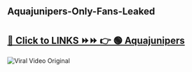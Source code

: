 
 ## Aquajunipers-Only-Fans-Leaked

# <h2><a href="https://clipsfans.com/Aquajunipers&ref=git">🔗 Click to LINKS ⏩⏩ 👉 🟢 Aquajunipers </a></h2>

<a href="https://clipsfans.com/Aquajunipers&ref=git" rel="nofollow" data-target="animated-image.originalLink"><img src="https://i.ibb.co.com/xMMVF88/686577567.gif" alt="Viral Video Original" style="max-width: 100%; display: inline-block;" data-target="animated-image.originalImage"></a>
